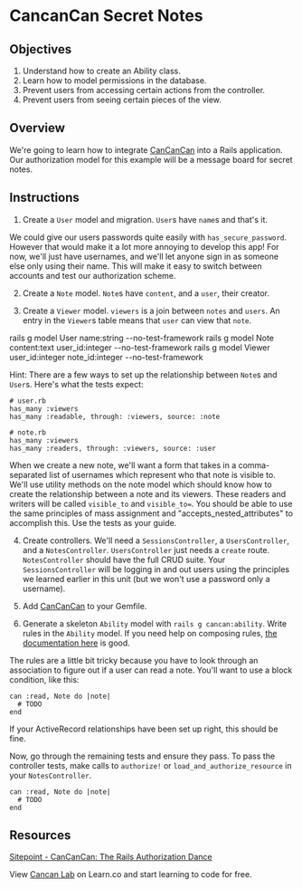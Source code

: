 # CancanCan Secret Notes

## Objectives
1. Understand how to create an Ability class.
2. Learn how to model permissions in the database.
3. Prevent users from accessing certain actions from the controller.
4. Prevent users from seeing certain pieces of the view.

## Overview

We're going to learn how to integrate [CanCanCan] into a Rails application. Our authorization model for this example will be a message board for secret notes.

## Instructions

1. Create a `User` model and migration. `User`s have `name`s and that's it.

We could give our users passwords quite easily with `has_secure_password`. However that would make it a lot more annoying to develop this app! For now, we'll just have usernames, and we'll let anyone sign in as someone else only using their name. This will make it easy to switch between accounts and test our authorization scheme.

2. Create a `Note` model. `Note`s have `content`, and a `user`, their creator.

3. Create a `Viewer` model. `viewers` is a join between `notes` and `users`. An entry in the `Viewer`s table means that `user` can view that `note`.

rails g model User name:string --no-test-framework
rails g model Note content:text user_id:integer --no-test-framework
rails g model Viewer user_id:integer note_id:integer --no-test-framework



Hint: There are a few ways to set up the relationship between `Note`s and `User`s. Here's what the tests expect:

    # user.rb
    has_many :viewers
    has_many :readable, through: :viewers, source: :note

    # note.rb
    has_many :viewers
    has_many :readers, through: :viewers, source: :user

When we create a new note, we'll want a form that takes in a comma-separated list of usernames which represent who that note is visible to.  We'll use utility methods on the note model which should know how to create the relationship between a note and its viewers.  These readers and writers will be called `visible_to` and `visible_to=`.  You should be able to use the same principles of mass assignment and "accepts_nested_attributes" to accomplish this.  Use the tests as your guide.

4. Create controllers. We'll need a `SessionsController`, a `UsersController`, and a `NotesController`. `UsersController` just needs a `create` route. `NotesController` should have the full CRUD suite.  Your `SessionsController` will be logging in and out users using the principles we learned earlier in this unit (but we won't use a password only a username).  

5. Add [CanCanCan] to your Gemfile.
6. Generate a skeleton `Ability` model with `rails g cancan:ability`. Write rules in the `Ability` model. If you need help on composing rules, [the documentation here][defining_abilities] is good.

The rules are a little bit tricky because you have to look through an association to figure out if a user can read a note. You'll want to use a block condition, like this:

    can :read, Note do |note|
      # TODO
    end

If your ActiveRecord relationships have been set up right, this should be fine.

Now, go through the remaining tests and ensure they pass. To pass the controller tests, make calls to `authorize!` or `load_and_authorize_resource` in your `NotesController`.

[CanCanCan]: https://github.com/CanCanCommunity/cancancan
[defining_abilities]: https://github.com/CanCanCommunity/cancancan/wiki/defining-abilities

    can :read, Note do |note|
      # TODO
    end

## Resources
[Sitepoint - CanCanCan: The Rails Authorization Dance](http://www.sitepoint.com/cancancan-rails-authorization-dance/)

<p data-visibility='hidden'>View <a href='https://learn.co/lessons/cancan_lab'>Cancan Lab</a> on Learn.co and start learning to code for free.</p>
